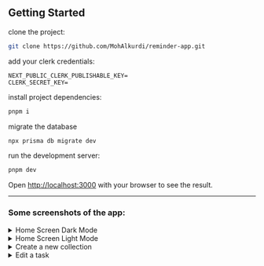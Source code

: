 ## Getting Started

clone the project:

```bash
git clone https://github.com/MohAlkurdi/reminder-app.git
```

add your clerk credentials:

```
NEXT_PUBLIC_CLERK_PUBLISHABLE_KEY=
CLERK_SECRET_KEY=
```

install project dependencies:

```bash
pnpm i
```

migrate the database

```bash
npx prisma db migrate dev
```

run the development server:

```bash
pnpm dev
```

Open [http://localhost:3000](http://localhost:3000) with your browser to see the result.

---

### Some screenshots of the app:

<details>
    <summary>Home Screen Dark Mode</summary>
    <img src="https://github.com/MohAlkurdi/reminder-app/assets/64875290/b94f9cee-797a-431a-b240-22d2e124e833"/>
    </details>
    <details><summary>Home Screen Light Mode</summary>
    <img src="https://github.com/MohAlkurdi/reminder-app/assets/64875290/f24f3418-2747-46b6-9c5e-9af85b637b8e"/>
    </details>
    <details><summary>Create a new collection</summary>
    <img src="https://github.com/MohAlkurdi/reminder-app/assets/64875290/282cb183-df50-429b-bba1-074fc126f80a"/>
    </details>
    <details><summary>Edit a task</summary>
    <img src="https://github.com/MohAlkurdi/reminder-app/assets/64875290/fdde4b3f-d62b-4db9-a5e8-713cd2a2e7a7"/>
</details>
